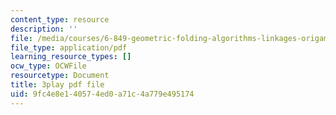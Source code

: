```yaml
---
content_type: resource
description: ''
file: /media/courses/6-849-geometric-folding-algorithms-linkages-origami-polyhedra-fall-2012/9fc4e8e140574ed0a71c4a779e495174_dLjCy6RmBN4.pdf
file_type: application/pdf
learning_resource_types: []
ocw_type: OCWFile
resourcetype: Document
title: 3play pdf file
uid: 9fc4e8e1-4057-4ed0-a71c-4a779e495174
---
```

